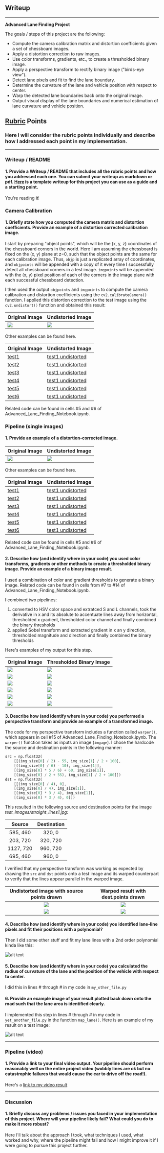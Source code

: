 ## Writeup 

---

**Advanced Lane Finding Project**

The goals / steps of this project are the following:

* Compute the camera calibration matrix and distortion coefficients given a set of chessboard images.
* Apply a distortion correction to raw images.
* Use color transforms, gradients, etc., to create a thresholded binary image.
* Apply a perspective transform to rectify binary image ("birds-eye view").
* Detect lane pixels and fit to find the lane boundary.
* Determine the curvature of the lane and vehicle position with respect to center.
* Warp the detected lane boundaries back onto the original image.
* Output visual display of the lane boundaries and numerical estimation of lane curvature and vehicle position.

[//]: # (Image References)

[image1]: ./examples/undistort_output.png "Undistorted"
[image2]: ./test_images/test1.jpg "Road Transformed"
[image3]: ./examples/binary_combo_example.jpg "Binary Example"
[image4]: ./examples/warped_straight_lines.jpg "Warp Example"
[image5]: ./examples/color_fit_lines.jpg "Fit Visual"
[image6]: ./examples/example_output.jpg "Output"
[video1]: ./project_video.mp4 "Video"

## [Rubric](https://review.udacity.com/#!/rubrics/571/view) Points

### Here I will consider the rubric points individually and describe how I addressed each point in my implementation.  

---

### Writeup / README

#### 1. Provide a Writeup / README that includes all the rubric points and how you addressed each one.  You can submit your writeup as markdown or pdf.  [Here](https://github.com/udacity/CarND-Advanced-Lane-Lines/blob/master/writeup_template.md) is a template writeup for this project you can use as a guide and a starting point.  

You're reading it!

### Camera Calibration

#### 1. Briefly state how you computed the camera matrix and distortion coefficients. Provide an example of a distortion corrected calibration image.

I start by preparing "object points", which will be the (x, y, z) coordinates of the chessboard corners in the world. Here I am assuming the chessboard is fixed on the (x, y) plane at z=0, such that the object points are the same for each calibration image.  Thus, `objp` is just a replicated array of coordinates, and `objpoints` will be appended with a copy of it every time I successfully detect all chessboard corners in a test image.  `imgpoints` will be appended with the (x, y) pixel position of each of the corners in the image plane with each successful chessboard detection.  

I then used the output `objpoints` and `imgpoints` to compute the camera calibration and distortion coefficients using the `cv2.calibrateCamera()` function.  I applied this distortion correction to the test image using the `cv2.undistort()` function and obtained this result: 

Original Image | Undistorted Image |
--- | --- | 
<img src="test_images/test2.jpg"/>   | <img src="output_images/test2_undistort.png" />  | 

Other examples can be found here. 

Original Image | Undistorted Image |
--- | --- | 
[test1](test_images/test1.jpg) | [test1 undistorted](output_images/test1_undistort.png) | 
[test2](test_images/test2.jpg) | [test1 undistorted](output_images/test2_undistort.png) | 
[test3](test_images/test3.jpg) | [test1 undistorted](output_images/test3_undistort.png) | 
[test4](test_images/test4.jpg) | [test1 undistorted](output_images/test4_undistort.png) | 
[test5](test_images/test5.jpg) | [test1 undistorted](output_images/test5_undistort.png) | 
[test6](test_images/test6.jpg) | [test1 undistorted](output_images/test6_undistort.png) | 

Related code can be found in cells #5 and #6 of Advanced_Lane_Finding_Notebook.ipynb. 


### Pipeline (single images)

#### 1. Provide an example of a distortion-corrected image.

Original Image | Undistorted Image |
--- | --- | 
<img src="test_images/test2.jpg"/>   | <img src="output_images/test2_undistort.png" />  | 

Other examples can be found here. 

Original Image | Undistorted Image |
--- | --- | 
[test1](test_images/test1.jpg) | [test1 undistorted](output_images/test1_undistort.png) | 
[test2](test_images/test2.jpg) | [test1 undistorted](output_images/test2_undistort.png) | 
[test3](test_images/test3.jpg) | [test1 undistorted](output_images/test3_undistort.png) | 
[test4](test_images/test4.jpg) | [test1 undistorted](output_images/test4_undistort.png) | 
[test5](test_images/test5.jpg) | [test1 undistorted](output_images/test5_undistort.png) | 
[test6](test_images/test6.jpg) | [test1 undistorted](output_images/test6_undistort.png) | 

Related code can be found in cells #5 and #6 of Advanced_Lane_Finding_Notebook.ipynb. 

#### 2. Describe how (and identify where in your code) you used color transforms, gradients or other methods to create a thresholded binary image.  Provide an example of a binary image result.

I used a combination of color and gradient thresholds to generate a binary image.  Related code can be found in cells from #7 to #14 of Advanced_Lane_Finding_Notebook.ipynb. 


I combined two pipelines:

1. converted to HSV color space and extratced S and L channels, took the derivative in x and its absolute to accentuate lines away from horizontal, thresholded x gradient, thresholded color channel and finally combined the binary thresholds
2. applied Sobel transform and extracted gradient in x an y direction, thresholded magnitude and direction and finally combined the binary thresholds



Here's examples of my output for this step.  



Original Image | Thresholded Binary Image |
--- | --- | 
<img src="test_images/test1.jpg"/> | <img src="output_images/test1_thresholding.png"/>  | 
<img src="test_images/test2.jpg"/> | <img src="output_images/test2_thresholding.png"/>  | 
<img src="test_images/test3.jpg"/> | <img src="output_images/test3_thresholding.png"/>  | 
<img src="test_images/test4.jpg"/> | <img src="output_images/test4_thresholding.png"/>  | 
<img src="test_images/test5.jpg"/> | <img src="output_images/test5_thresholding.png"/>  | 
<img src="test_images/test6.jpg"/> | <img src="output_images/test6_thresholding.png"/>  | 


#### 3. Describe how (and identify where in your code) you performed a perspective transform and provide an example of a transformed image.

The code for my perspective transform includes a function called `warper()`, which appears in cell #15 of Advanced_Lane_Finding_Notebook.ipynb.  The `warper()` function takes as inputs an image (`imgage`). I chose the hardcode the source and destination points in the following manner:

```python
src = np.float32(
    [[(img_size[0] / 2) - 55, img_size[1] / 2 + 100],
    [((img_size[0] / 6) - 10), img_size[1]],
    [(img_size[0] * 5 / 6) + 60, img_size[1]],
    [(img_size[0] / 2 + 55), img_size[1] / 2 + 100]])
dst = np.float32(
    [[(img_size[0] / 4), 0],
    [(img_size[0] / 4), img_size[1]],
    [(img_size[0] * 3 / 4), img_size[1]],
    [(img_size[0] * 3 / 4), 0]])
```

This resulted in the following source and destination points for the image _test_images/straight_lines1.jpg_:

| Source        | Destination   | 
|:-------------:|:-------------:| 
| 585, 460      | 320, 0        | 
| 203, 720      | 320, 720      |
| 1127, 720     | 960, 720      |
| 695, 460      | 960, 0        |

I verified that my perspective transform was working as expected by drawing the `src` and `dst` points onto a test image and its warped counterpart to verify that the lines appear parallel in the warped image.

| Undistorted image with source points drawn        | Warped result with dest.points drawn   | 
|:-------------:|:-------------:| 
| <img src="output_images/straight_lines1_undist.png"/>      | <img src="output_images/straight_lines1_warped.png"/>       | 
| <img src="output_images/straight_lines2_undist.png"/>      | <img src="output_images/straight_lines2_warped.png"/>       | 


#### 4. Describe how (and identify where in your code) you identified lane-line pixels and fit their positions with a polynomial?

Then I did some other stuff and fit my lane lines with a 2nd order polynomial kinda like this:

![alt text][image5]

#### 5. Describe how (and identify where in your code) you calculated the radius of curvature of the lane and the position of the vehicle with respect to center.

I did this in lines # through # in my code in `my_other_file.py`

#### 6. Provide an example image of your result plotted back down onto the road such that the lane area is identified clearly.

I implemented this step in lines # through # in my code in `yet_another_file.py` in the function `map_lane()`.  Here is an example of my result on a test image:

![alt text][image6]

---

### Pipeline (video)

#### 1. Provide a link to your final video output.  Your pipeline should perform reasonably well on the entire project video (wobbly lines are ok but no catastrophic failures that would cause the car to drive off the road!).

Here's a [link to my video result](./project_video.mp4)

---

### Discussion

#### 1. Briefly discuss any problems / issues you faced in your implementation of this project.  Where will your pipeline likely fail?  What could you do to make it more robust?

Here I'll talk about the approach I took, what techniques I used, what worked and why, where the pipeline might fail and how I might improve it if I were going to pursue this project further.  
